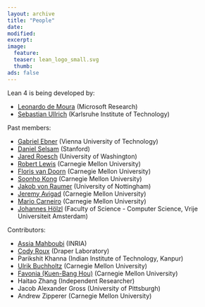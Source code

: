 ```yaml
---
layout: archive
title: "People"
date:
modified:
excerpt:
image:
  feature:
  teaser: lean_logo_small.svg
  thumb:
ads: false
---
```


Lean 4 is being developed by:

- [Leonardo de Moura](http://leodemoura.github.io) (Microsoft Research)
- [Sebastian Ullrich](https://kha.github.io/) (Karlsruhe Institute of Technology)

Past members:

- [Gabriel Ebner](https://gebner.org/) (Vienna University of Technology)
- [Daniel Selsam](http://stanford.edu/~dselsam/) (Stanford)
- [Jared Roesch](http://jroesch.github.io/) (University of Washington)
- [Robert Lewis](https://www.andrew.cmu.edu/user/rlewis1/) (Carnegie Mellon University)
- [Floris van Doorn](http://www.contrib.andrew.cmu.edu/~fpv/) (Carnegie Mellon University)
- [Soonho Kong](http://www.cs.cmu.edu/~soonhok) (Carnegie Mellon University)
- [Jakob von Raumer](http://von-raumer.de/) (University of Nottingham)
- [Jeremy Avigad](http://www.andrew.cmu.edu/user/avigad) (Carnegie Mellon University)
- [Mario Carneiro](https://www.cmu.edu/dietrich/philosophy/people/phd/mario-carneiro.html) (Carnegie Mellon University)
- [Johannes Hölzl](https://www.cs.vu.nl/~jhl890) (Faculty of Science - Computer Science, Vrije Universiteit Amsterdam)

Contributors:

- [Assia Mahboubi](http://specfun.inria.fr/mahboubi/) (INRIA)
- [Cody Roux](http://www.andrew.cmu.edu/user/croux/) (Draper Laboratory)
- Parikshit Khanna (Indian Institute of Technology, Kanpur)
- [Ulrik Buchholtz](http://www.andrew.cmu.edu/user/ulrikb/) (Carnegie Mellon University)
- [Favonia (Kuen-Bang Hou)](http://www.cs.cmu.edu/~kuenbanh/) (Carnegie Mellon University)
- Haitao Zhang (Independent Researcher)
- Jacob Alexander Gross (University of Pittsburgh)
- Andrew Zipperer (Carnegie Mellon University)
